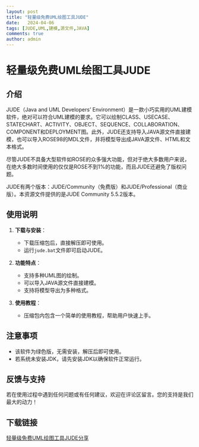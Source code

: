 ```yaml
---
layout: post
title: "轻量级免费UML绘图工具JUDE"
date:   2024-04-06
tags: [JUDE,UML,建模,源文件,JAVA]
comments: true
author: admin
---
```

# 轻量级免费UML绘图工具JUDE

## 介绍
JUDE（Java and UML Developers’ Environment）是一款小巧实用的UML建模软件，绝对可以符合UML建模的要求。它可以绘制CLASS、USECASE、STATECHART、ACTIVITY、OBJECT、SEQUENCE、COLLABORATION、COMPONENT和DEPLOYMENT图。此外，JUDE还支持导入JAVA源文件直接建模，也可以导入ROSE98的MDL文件，并将模型导出成JAVA源文件、HTML和文本格式。

尽管JUDE不具备大型软件如ROSE的众多强大功能，但对于绝大多数用户来说，在绝大多数时间使用的仅仅是ROSE不到1%的功能，而且JUDE还避免了版权问题。

JUDE有两个版本：JUDE/Community（免费版）和JUDE/Professional（商业版）。本资源文件提供的是JUDE Community 5.5.2版本。

## 使用说明
1. **下载与安装**：
   - 下载压缩包后，直接解压即可使用。
   - 运行`jude.bat`文件即可启动JUDE。

2. **功能特点**：
   - 支持多种UML图的绘制。
   - 可以导入JAVA源文件直接建模。
   - 支持将模型导出为多种格式。

3. **使用教程**：
   - 压缩包内包含一个简单的使用教程，帮助用户快速上手。

## 注意事项
- 该软件为绿色版，无需安装，解压后即可使用。
- 若系统未安装JDK，请先安装JDK以确保软件正常运行。

## 反馈与支持
若在使用过程中遇到任何问题或有任何建议，欢迎在评论区留言。您的支持是我们最大的动力！

## 下载链接

[轻量级免费UML绘图工具JUDE分享](https://pan.quark.cn/s/a119dbc8df51)